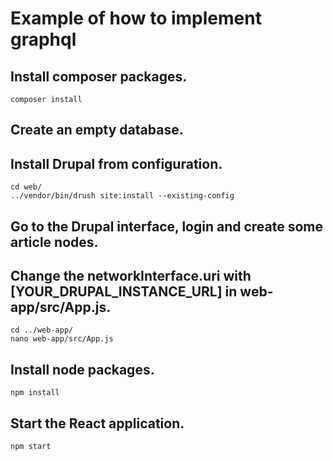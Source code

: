 # Example of how to implement graphql

## Install composer packages.
```
composer install
```

## Create an empty database.

## Install Drupal from configuration.
```
cd web/
../vendor/bin/drush site:install --existing-config
```

## Go to the Drupal interface, login and create some article nodes.

## Change the networkInterface.uri with [YOUR_DRUPAL_INSTANCE_URL] in web-app/src/App.js.
```
cd ../web-app/
nano web-app/src/App.js
```

## Install node packages.
```
npm install
```

## Start the React application.
```
npm start
```
